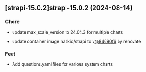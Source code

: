 

## [strapi-15.0.2]strapi-15.0.2 (2024-08-14)

### Chore



- update max_scale_version to 24.04.3 for multiple charts

- update container image naskio/strapi to v[@84690f6](https://github.com/84690f6) by renovate

### Feat



- Add questions.yaml files for various system charts